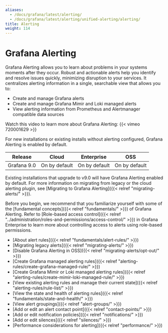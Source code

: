 ```yaml
---
aliases:
  - /docs/grafana/latest/alerting/
  - /docs/grafana/latest/alerting/unified-alerting/alerting/
title: Alerting
weight: 114
---
```


# Grafana Alerting

Grafana Alerting allows you to learn about problems in your systems moments after they occur. Robust and actionable alerts help you identify and resolve issues quickly, minimizing disruption to your services. It centralizes alerting information in a single, searchable view that allows you to:

- Create and manage Grafana alerts
- Create and manage Grafana Mimir and Loki managed alerts
- View alerting information from Prometheus and Alertmanager compatible data sources

Watch this video to learn more about Grafana Alerting: {{< vimeo 720001629 >}}

For new installations or existing installs without alerting configured, Grafana Alerting is enabled by default.

| Release     | Cloud         | Enterprise    | OSS           |
| ----------- | ------------- | ------------- | ------------- |
| Grafana 9.0 | On by default | On by default | On by default |

Existing installations that upgrade to v9.0 will have Grafana Alerting enabled by default. For more information on migrating from legacy or the cloud alerting plugin, see [Migrating to Grafana Alerting]({{< relref "migrating-alerts/" >}}).

Before you begin, we recommend that you familiarize yourself with some of the [fundamental concepts]({{< relref "fundamentals/" >}}) of Grafana Alerting. Refer to [Role-based access control]({{< relref "../administration/roles-and-permissions/access-control/" >}}) in Grafana Enterprise to learn more about controlling access to alerts using role-based permissions.

- [About alert rules]({{< relref "fundamentals/alert-rules/" >}})
- [Migrating legacy alerts]({{< relref "migrating-alerts/" >}})
- [Disable Grafana Alerting in OSS]({{< relref "migrating-alerts/opt-out/" >}})
- [Create Grafana managed alerting rules]({{< relref "alerting-rules/create-grafana-managed-rule/" >}})
- [Create Grafana Mimir or Loki managed alerting rules]({{< relref "alerting-rules/create-mimir-loki-managed-rule/" >}})
- [View existing alerting rules and manage their current state]({{< relref "alerting-rules/rule-list/" >}})
- [View the state and health of alerting rules]({{< relref "fundamentals/state-and-health/" >}})
- [View alert groupings]({{< relref "alert-groups/" >}})
- [Add or edit an alert contact point]({{< relref "contact-points/" >}})
- [Add or edit notification policies]({{< relref "notifications/" >}})
- [Add or edit silences]({{< relref "silences/" >}})
- [Performance considerations for alerting]({{< relref "performance/" >}})
